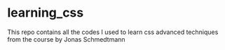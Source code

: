 # learning_css
This repo contains all the codes I used to learn css advanced techniques from the course by Jonas Schmedtmann
